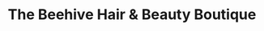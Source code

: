 ---
title: "The Beehive Hair & Beauty Boutique"
url: /prestwick/the-beehive-hair-and-beauty-boutique/
shop: hairdresser
---